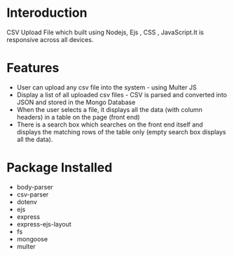 <h1> Interoduction </h1>

CSV Upload File which built using Nodejs, Ejs , CSS , JavaScript.It is responsive across all devices.


<h1> Features </h1>
<ul>
  <li> User can upload any csv file into the system - using Multer JS </li>
  <li> Display a list of all uploaded csv files - CSV is parsed and converted into JSON and stored in the Mongo Database</li>
  <li> When the user selects a file, it displays all the data (with column headers) in a table on the page (front end)</li>
  <li> There is a search box which searches on the front end itself and displays the matching rows of the table only (empty search box displays all the data).</li>
</ul>


<h1> Package Installed </h1>

<ul>
  <li>body-parser</li>
  <li>csv-parser</li>
  <li>dotenv</li>
  <li>ejs</li>
  <li>express</li>
  <li>express-ejs-layout</li>
  <li>fs</li>
  <li>mongoose</li>
  <li>multer</li>
</ul>
